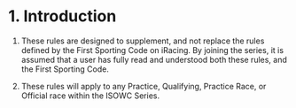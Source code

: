# 1. Introduction

1. These rules are designed to supplement, and not replace the rules defined by the First Sporting Code on iRacing. By joining the series, it is assumed that a user has fully read and understood both these rules, and the First Sporting Code.

2. These rules will apply to any Practice, Qualifying, Practice Race, or Official race within the ISOWC Series.
